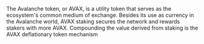 The Avalanche token, or AVAX, is a utility token that serves as the ecosystem's common medium of exchange. Besides its use as currency in the Avalanche world, AVAX staking secures the network and rewards stakers with more AVAX. Compounding the value derived from staking is the AVAX deflationary token mechanism

